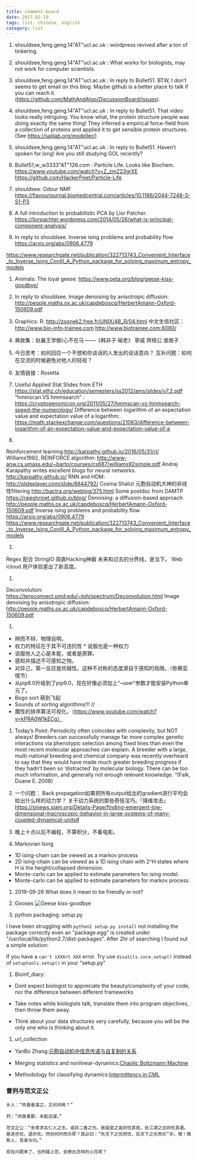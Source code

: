 ```yaml
---
title: comment-board
date: 2017-02-19
tags: list, chinese, english
category: list
---
```


1. shouldsee,feng.geng.14"AT"ucl.ac.uk : wordpress revived after a ton of tinkering.

1. shouldsee,feng.geng.14"AT"ucl.ac.uk : What works for biologists, may not work for computer scientists.

1. shouldsee,feng.geng.14"AT"ucl.ac.uk : In reply to Bullet51.
BTW, I don’t seems to get email on this blog. Maybe github is a better place to talk if you can reach it. (https://github.com/MathAndAlgo/DiscussionBoard/issues).

1. shouldsee,feng.geng.14"AT"ucl.ac.uk : In reply to Bullet51.
That video looks really intriguing. You know what, the protein structure people was doing exactly the same thing! They inferred a empirical force-field from a collection of proteins and applied it to get sensible protein structures. (See https://salilab.org/modeller/)

1. shouldsee,feng.geng.14"AT"ucl.ac.uk : In reply to Bullet51.
Haven’t spoken for long! Are you still studying GOL recently?

1. Bullet51,w_w3333"AT"126.com : Particle Life. Looks like Biochem.
https://www.youtube.com/watch?v=Z_zmZ23grXE
https://github.com/HackerPoet/Particle-Life

1. shouldsee: Odour NMF https://flavourjournal.biomedcentral.com/articles/10.1186/2044-7248-3-S1-P3

1. A full introduction to probabilistic PCA by Lior Patcher.
https://liorpachter.wordpress.com/2014/05/26/what-is-principal-component-analysis/

1. In reply to shouldsee.
Inverse ising problems and probability flow
https://arxiv.org/abs/0906.4779

https://www.researchgate.net/publication/322713743_Convenient_Interface_to_Inverse_Ising_ConIII_A_Python_package_for_solving_maximum_entropy_models

1. Animals:
The loyal geese: https://www.peta.org/blog/geese-kiss-goodbye/

1. In reply to shouldsee.
Image denoising by anisotropic diffusion: http://people.maths.ox.ac.uk/capdeboscq/HerbertAmann-Oxford-150609.pdf

1. Graphics: R: http://zoonek2.free.fr/UNIX/48_R/04.html
中文生信社区： http://www.bio-info-trainee.com http://www.biotrainee.com:8080/

1. 典故集：赵襄王学御/心不在马 ——《韩非子·喻老》
寧戚 齊桓公 淮南子

1. 今日思考：如何回应一个不想和你谈话的人发出的谈话意向？
互补问题：如何在交流的时候避免对他人的轻视？

1. 友情链接：Rosetta

1. Useful Applied Stat Slides from ETH
https://stat.ethz.ch/education/semesters/ss2012/ams/slides/v7.2.pdf
“hmmscan VS hmmsearch” : https://cryptogenomicon.org/2011/05/27/hmmscan-vs-hmmsearch-speed-the-numerology/
Difference between logarithm of an expectation value and expectation value of a logarithm:
https://math.stackexchange.com/questions/21063/difference-between-logarithm-of-an-expectation-value-and-expectation-value-of-a

1. 
Reinforcement learning:http://karpathy.github.io/2016/05/31/rl/
Williams1992, REINFORCE algorithm: http://www-anw.cs.umass.edu/~barto/courses/cs687/williams92simple.pdf
Andrej Karapathy writes excellent blogs for neural networks.
http://karpathy.github.io/
RNN and HDM: http://slideplayer.com/slide/8844792/
Cosma Shalizi
元胞自动机大神的非线性filtering
http://bactra.org/weblog/375.html
Some postdoc from DAMTP
https://rajeshrinet.github.io/blog/
Denoising: a diffusion-based approach
http://people.maths.ox.ac.uk/capdeboscq/HerbertAmann-Oxford-150609.pdf
Inverse ising problems and probability flow
https://arxiv.org/abs/0906.4779
https://www.researchgate.net/publication/322713743_Convenient_Interface_to_Inverse_Ising_ConIII_A_Python_package_for_solving_maximum_entropy_models

1.
Regex 配合 StringIO 简直Hacking神器
未来和过去的分界线，是当下。
Web icloud 用户体验差出了新高度。

1.
Deconvolution: https://terpconnect.umd.edu/~toh/spectrum/Deconvolution.html
Image denoising by anisotropic diffusion: http://people.maths.ox.ac.uk/capdeboscq/HerbertAmann-Oxford-150609.pdf

1. 
- 辨而不辩，物理自明。
- 权力的特征在于其不可违抗性 * 说服也是一种权力
- 说服他人之心是本能，或者是原罪。
- 感知并描述不可感知之物。
- 对异己，第一反应是优越性。这种不对称的态度源自于感知的局限。（弥赛亚情节）
- 从pip8.0升级到了pip9.0，现在好像必须加上“–user“参数才能安装Python单元了。
- Bogo sort 萌到飞起
- Sounds of sorting algorithms!!! //
- 魔性的排序算法可视化。（https://www.youtube.com/watch?v=kPRA0W1kECg）

1. Today’s Point: Periodicity often coincides with complexity, but NOT always!
Breeders can successfully manage far more complex genetic interactions via phenotypic selection among fixed lines than even the most recent molecular approaches can explain. A breeder with a large, multi-national breeding and chemical company was recently overheard to say that they would have made much greater breeding progress if they hadn’t been so ‘distracted‘ by molecular biology. There can be too much information, and generally not enough relevant knowledge. “(Falk, Duane E. 2008)

1. 一个问题： Back propagation如果把所有output给出的gradient进行平均会给出什么样的动力学？
关于动力系统的那些奇技淫巧。「降维攻击」 https://sinews.siam.org/Details-Page/finding-emergent-low-dimensional-macroscopic-behavior-in-large-systems-of-many-coupled-dynamical-units#

1. 晚上十点以后不编程，不算积分，不看电影。

1. Markovian Ising
 - 1D ising-chain can be viewed as a markov process
 - 2D ising-chain can be viewed as a 1D ising chain with 2^H states where H is the height/collapsed dimension.
 - Monte-carlo can be applied to estimate parameters for ising model.
 - Monte-carlo can be applied to estimate parameters for markov process
 
1. 2019-09-26 What does it mean to be friendly or not?

1. Gooses <img src="https://www.peta.org/wp-content/uploads/2016/08/Goodbye-Kiss-Geese.jpg" alt="Geese kiss-goodbye" />

1. python packaging: setup.py

I have been struggling with <code>python2 setup.py install</code> not installing the package correctly even an "package.egg" is created under "/usr/local/lib/python2.7/dist-packages". After 2hr of searching I found out a simple solution:

If you have a <code>can't iXXXrt XXX</code> error. Try use <code>disutils.core.setup()</code> instead of <code>setuptools.setup()</code> in your "setup.py"

1. Bioinf_diary:
  -  Dont expect biologist to appreciate the beauty/complexity of your code, nor the difference between different frameworks

  - Take notes while biologists talk, translate them into program objectives, then throw them away. 

  - Think about your data structures very carefully, because you will be the only one who is thinking about it.


1. url_collection
 - YanBo Zhang:<a href="http://zhangyanbo.leanote.com/post/%E5%85%83%E8%83%9E%E8%87%AA%E5%8A%A8%E6%9C%BA%E4%B8%AD%E4%BF%A1%E6%81%AF%E4%BC%A0%E9%80%92%E4%B8%8E%E8%87%AA%E5%A4%8D%E5%88%B6%E7%9A%84%E5%85%B3%E7%B3%BB" target="_blank">元胞自动机中信息传递与自复制的关系</a>

 - Merging statistics and nonlinear-dynamics:<a href="http://www.nature.com/articles/srep01610">Chaotic Boltzmann Machine</a>

 - Methodology for classifying dynamics:<a href="http://brain.cc.kogakuin.ac.jp/~kanamaru/Chaos/e/CMLGCM/">Intermittency in CML</a>
 
 
### 曹刿与范文正公

```
乡人：“肉食者谋之，又何间焉？”

刿：“肉食者鄙，未能远谋。”

范文正公：“余常求古仁人之志，或异二者之为。居庙堂之高则忧其民，处江湖之远则忧其君。是进亦忧，退亦忧。然则何时而乐耶？其必曰：“先天下之忧而忧，后天下之乐而乐”乎。噫！微斯人，吾谁与归。”

现在问题来了，当刿碰上范，会擦出怎样的火花呢？
```
